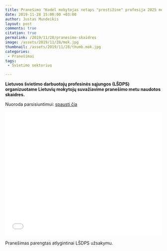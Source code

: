 ```yaml
---
title: Pranešimo "Kodėl mokytojas netaps "prestižine" profesija 2025 metais?" skaidrės
date: 2019-11-28 15:00:00 +03:00
author: Justas Mundeikis
layout: post
comments: true
citation: true
permalink: /2019/11/28/pranesimo-skaidres
image: /assets/2019/11/28/mok.jpg
thumbnail: /assets/2019/11/28/thumb.mok.jpg
categories:
 - Pranešimai
tags:
 - Švietimo sektorius

---
```

**Lietuvos švietimo darbuotojų profesinės sąjungos (LŠDPS) organizuotame Lietuvių mokytojų suvažiavime pranešimo metu naudotos skaidres.**
<!--more-->

Nuoroda parsisiuntimui: [spausti čia](http://lithuanian-economy.net/assets/2019/11/28/2019_11_28_pranesimas_svietimo_sektorius.pdf)

<div style="position: relative; overflow: hidden;">
<embed src="/assets/2019/11/28/2019_11_28_pranesimas_svietimo_sektorius.pdf"  width="100%" height="400" type="application/pdf" />
</div>

Pranešimas parengtas atlygintinai LŠDPS užsakymu.
